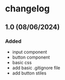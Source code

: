 # changelog

## 1.0 (08/06/2024)

### Added

- input component
- button component
- basic css
- add basic .gitignore file
- add button stiles
